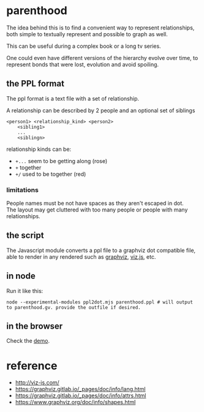 # parenthood

The idea behind this is to find a convenient way to represent relationships,
both simple to textually represent and possible to graph as well.

This can be useful during a complex book or a long tv series.

One could even have different versions of the hierarchy evolve over time,
to represent bonds that were lost, evolution and avoid spoiling.

## the PPL format

The ppl format is a text file with a set of relationship.

A relationship can be described by 2 people and an optional set of siblings

```
<person1> <relationship_kind> <person2>
    <sibling1>
    ...
    <siblingn>
```

relationship kinds can be:

- `+...` seem to be getting along (rose)
- `+` together
- `+/` used to be together (red)

### limitations

People names must be not have spaces as they aren't escaped in dot.  
The layout may get cluttered with too many people or people with many relationships.

## the script

The Javascript module converts a ppl file to a graphviz dot compatible file,
able to render in any rendered such as [graphviz](http://graphviz.org/), [viz.js](http://viz-js.com/), etc.

## in node

Run it like this:

    node --experimental-modules ppl2dot.mjs parenthood.ppl # will output to parenthood.gv. provide the outfile if desired.

## in the browser

Check the [demo](https://josepedrodias.github.io/parenthood/demo.html).

# reference

- http://viz-js.com/
- https://graphviz.gitlab.io/_pages/doc/info/lang.html
- https://graphviz.gitlab.io/_pages/doc/info/attrs.html
- https://www.graphviz.org/doc/info/shapes.html
